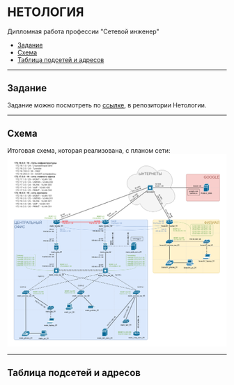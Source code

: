 # НЕТОЛОГИЯ
Дипломная работа профессии "Сетевой инженер"

- [Задание](#title1)
- [Схема](#title2)
- [Таблица подсетей и адресов](#title3)

---

## <a id="title1"> Задание </a>

Задание можно посмотреть по [ссылке](https://github.com/netology-code/ntw-diplom/blob/main/README.md), в репозитории Нетологии.

---

## <a id="title2"> Схема </a>

Итоговая схема, которая реализована, с планом сети:
![ПЛАН](source/План.png)

---

## <a id="title3"> Таблица подсетей и адресов </a>

